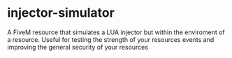 # injector-simulator
A FiveM resource that simulates a LUA injector but within the enviroment of a resource. Useful for testing the strength of your resources events and improving the general security of your resources
